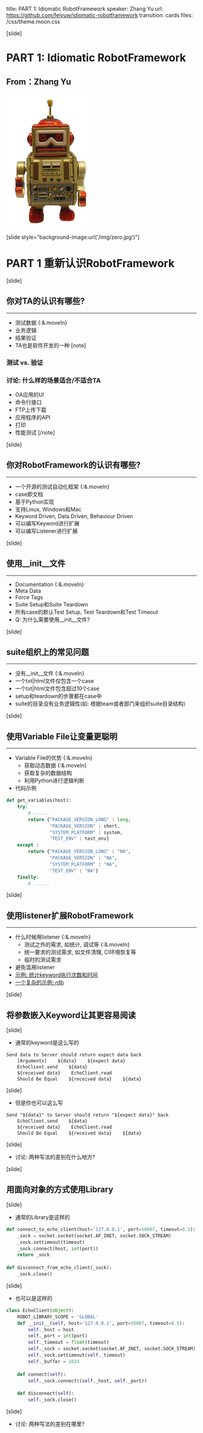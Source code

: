 title: PART 1: Idiomatic RobotFramework
speaker: Zhang Yu
url: https://github.com/feiyuw/idiomatic-robotframework
transition: cards
files: /css/theme.moon.css

[slide]

# PART 1: Idiomatic RobotFramework
## From：Zhang Yu

![RobotFramework](/img/robotframework.png "RobotFramework")

[slide style="background-image:url('/img/zero.jpg')"]

# PART 1  重新认识RobotFramework

[slide]

## 你对TA的认识有哪些?
----
* 测试数据 {:&.moveIn}
* 业务逻辑
* 结果验证
* TA也是软件开发的一种
[note]
### 测试 vs. 验证
### 讨论: 什么样的场景适合/不适合TA
* OA应用的UI
* 命令行接口
* FTP上传下载
* 应用程序的API
* 打印
* 性能测试
[/note]

[slide]

## 你对RobotFramework的认识有哪些?
----
* 一个开源的测试自动化框架 {:&.moveIn}
* case即文档
* 基于Python实现
* 支持Linux, Windows和Mac
* Keyword Driven, Data Driven, Behaviour Driven
* 可以编写Keyword进行扩展
* 可以编写Listener进行扩展

[slide]

## 使用\_\_init\_\_文件
----
* Documentation {:&.moveIn}
* Meta Data
* Force Tags
* Suite Setup和Suite Teardown
* 所有case的默认Test Setup, Test Teardown和Test Timeout
* Q: 为什么需要使用\_\_init\_\_文件?

[slide]

## suite组织上的常见问题
----
* 没有\_\_init\_\_文件 {:&.moveIn}
* 一个txt|html文件仅包含一个case
* 一个txt|html文件包含超过10个case
* setup和teardown的步骤都在case中
* suite的目录没有业务逻辑性(如: 根据team或者部门来组织suite目录结构)

[slide]

## 使用Variable File让变量更聪明
----
* Variable File的优势 {:&.moveIn}
    * 获取动态数据 {:&.moveIn}
    * 获取复杂的数据结构
    * 利用Python进行逻辑判断
* 代码示例
```python
def get_variables(host):
    try:
        # ......
        return {"PACKAGE_VERSION_LONG" : long,
                "PACKAGE_VERSION" : short,
                "SYSTEM_PLATFORM" : system,
                "TEST_ENV" : test_env}
    except :
        return {"PACKAGE_VERSION_LONG" : "NA",
                "PACKAGE_VERSION" : "NA",
                "SYSTEM_PLATFORM" : "NA",
                "TEST_ENV" : "NA"}
    finally:
        # ......
```

[slide]

## 使用listener扩展RobotFramework
----
* 什么时候用listener {:&.moveIn}
    * 测试之外的需求, 如统计, 调试等 {:&.moveIn}
    * 统一要求的测试需求, 如文件清理, CI环境恢复等
    * 临时的测试需求
* 避免滥用listener
* [示例: 统计keyword执行次数和时间](/examples/listener.py)
* [一个复杂的示例: rdb](http://becrtt01.china.nsn-net.net/ta/rdb)

[slide]

## 将参数嵌入Keyword让其更容易阅读

[slide]

* 通常的keyword是这么写的

```
Send data to Server should return expect data back
    [Arguments]    ${data}    ${expect data}
    EchoClient.send    ${data}
    ${received data}    EchoClient.read
    Should Be Equal    ${received data}    ${data}
```

[slide]

* 但是你也可以这么写

```
Send "${data}" to Server should return "${expect data}" back
    EchoClient.send    ${data}
    ${received data}    EchoClient.read
    Should Be Equal    ${received data}    ${data}
```

[slide]

* 讨论: 两种写法的差别在什么地方?

[slide]

## 用面向对象的方式使用Library

[slide]

* 通常的Library是这样的

```python
def connect_to_echo_client(host='127.0.0.1', port=50007, timeout=0.5):
    _sock = socket.socket(socket.AF_INET, socket.SOCK_STREAM)
    _sock.settimeout(timeout)
    _sock.connect(host, int(port))
    return _sock

def disconnect_from_echo_client(_sock):
    _sock.close()
```

[slide]

* 也可以是这样的

```python
class EchoClient(object):
    ROBOT_LIBRARY_SCOPE = 'GLOBAL'
    def __init__(self, host='127.0.0.1', port=50007, timeout=0.5):
        self._host = host
        self._port = int(port)
        self._timeout = float(timeout)
        self._sock = socket.socket(socket.AF_INET, socket.SOCK_STREAM)
        self._sock.settimeout(self._timeout)
        self._buffer = 1024

    def connect(self):
        self._sock.connect((self._host, self._port))

    def disconnect(self):
        self._sock.close()
```

[slide]

* 讨论: 两种写法的差别在哪里?
